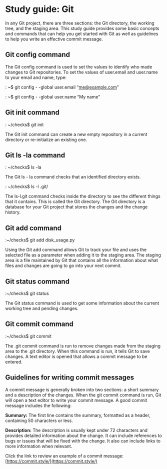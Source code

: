 # Study guide: Git

In any Git project, there are three sections: the Git directory, the working tree, and the staging area. This study guide provides some basic concepts and commands that can help you get started with Git as well as guidelines to help you write an effective commit message.

## Git config command

The Git config command is used to set the values to identify who made changes to Git repositories. To set the values of user.email and user.name to your email and name, type:

: ~$ git config  - -global user.email “[me@example.com](mailto:me@example.com)”

: ~$ git config  - -global user.name “My name”

## Git init command

: ~/checks$ git init

The Git init command can create a new empty repository in a current directory or re-initialize an existing one.

## Git ls -la command

: ~/checks$ ls -la

The Git ls - la command checks that an identified directory exists.

: ~/checks$ ls -l .git/

The ls-l.git command checks inside the directory to see the different things that it contains. This is called the Git directory. The Git directory is a database for your Git project that stores the changes and the change history.

## Git add command

:~/checks$ git add disk_usage.py

Using the Git add command allows Git to track your file and uses the selected file as a parameter when adding it to the staging area. The staging area is a file maintained by Git that contains all the information about what files and changes are going to go into your next commit.

## Git status command

:~/checks$ git status

The Git status command is used to get some information about the current working tree and pending changes.

## Git commit command

:~/checks$ git commit

The .git commit command is run to remove changes made from the staging area to the .git directory. When this command is run, it tells Git to save changes. A text editor is opened that allows a commit message to be entered.

## Guidelines for writing commit messages

A commit message is generally broken into two sections: a short summary and a description of the changes. When the git commit command is run, Git will open a text editor to write your commit message. A good commit message includes the following:

**Summary:** The first line contains the summary, formatted as a header, containing 50 characters or less.

**Description:** The description is usually kept under 72 characters and provides detailed information about the change. It can include references to bugs or issues that will be fixed with the change. It also can include links to more information when relevant.

Click the link to review an example of a commit message: [https://commit.style/](https://commit.style/)
